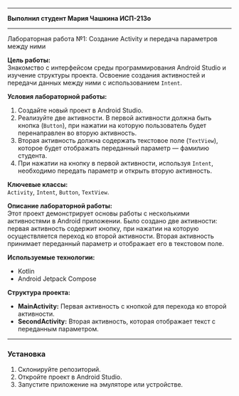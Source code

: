 
---

**Выполнил студент Мария Чашкина ИСП-213о**

---

Лабораторная работа №1: Создание Activity и передача параметров между ними

**Цель работы:**  
Знакомство с интерфейсом среды программирования Android Studio и изучение структуры проекта. Освоение создания активностей и передачи данных между ними с использованием `Intent`.

**Условия лабораторной работы:**

1. Создайте новый проект в Android Studio.
2. Реализуйте две активности. В первой активности должна быть кнопка (`Button`), при нажатии на которую пользователь будет перенаправлен во вторую активность.
3. Вторая активность должна содержать текстовое поле (`TextView`), которое будет отображать переданный параметр — фамилию студента.
4. При нажатии на кнопку в первой активности, используя `Intent`, необходимо передать параметр и открыть вторую активность.

**Ключевые классы:**  
`Activity`, `Intent`, `Button`, `TextView`.

**Описание лабораторной работы:**  
Этот проект демонстрирует основы работы с несколькими активностями в Android приложении. Было создано две активности: первая активность содержит кнопку, при нажатии на которую осуществляется переход ко второй активности. Вторая активность принимает переданный параметр и отображает его в текстовом поле.

**Используемые технологии:**  
- Kotlin
- Android Jetpack Compose

**Структура проекта:**
- **MainActivity:** Первая активность с кнопкой для перехода ко второй активности.
- **SecondActivity:** Вторая активность, которая отображает текст с переданным параметром.

---

### Установка

1. Склонируйте репозиторий.
2. Откройте проект в Android Studio.
3. Запустите приложение на эмуляторе или устройстве.
